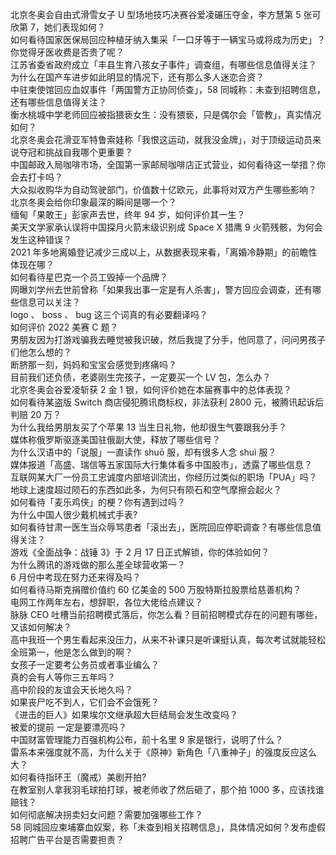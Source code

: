 北京冬奥会自由式滑雪女子 U 型场地技巧决赛谷爱凌碾压夺金，李方慧第 5 张可欣第 7，她们表现如何？  
如何看待国家医保局回应种植牙纳入集采「一口牙等于一辆宝马或将成为历史」？你觉得牙医收费是否贵了呢？  
江苏省委省政府成立「丰县生育八孩女子事件」调查组，有哪些信息值得关注？  
为什么在国产车进步如此明显的情况下，还有那么多人迷恋合资？  
中驻柬使馆回应血奴事件「两国警方正协同侦查」，58 同城称：未查到招聘信息，还有哪些信息值得关注？  
衡水桃城中学老师回应被指猥亵女生：没有猥亵，只是偶尔会「管教」，真实情况如何？  
北京冬奥会花滑亚军特鲁索娃称「我恨这运动，就我没金牌」，对于顶级运动员来说夺冠和挑战自我哪个更重要？  
中国邮政入局咖啡市场，全国第一家邮局咖啡店正式营业，如何看待这一举措？你会去打卡吗？  
大众拟收购华为自动驾驶部门，价值数十亿欧元，此事将对双方产生哪些影响？  
北京冬奥会给你印象最深的瞬间是哪一个？  
缅甸「果敢王」彭家声去世，终年 94 岁，如何评价其一生？  
美天文学家承认误将中国探月火箭末级识别成 Space X 猎鹰 9 火箭残骸，为何会发生这种错误？  
2021 年多地离婚登记减少三成以上，从数据表现来看，「离婚冷静期」的前瞻性体现在哪？  
如何看待星巴克一个员工毁掉一个品牌？  
网曝刘学州去世前曾称「如果我出事一定是有人杀害」，警方回应会调查，还有哪些信息可以关注？  
logo 、 boss 、 bug 这三个词真的有必要翻译吗？  
如何评价 2022 美赛 C 题？  
男朋友因为打游戏骗我去睡觉被我识破，然后我提了分手，他同意了，问问男孩子们他怎么想的？  
断脐那一刻，妈妈和宝宝会感觉到疼痛吗？  
目前我们还负债，老婆刚生完孩子，一定要买一个 LV 包，怎么办？  
北京冬奥会谷爱凌斩获 2 金 1 银，如何评价她在本届赛事中的总体表现？  
如何看待某盗版 Switch 商店侵犯腾讯商标权，非法获利 2800 元，被腾讯起诉后判赔 20 万？  
为什么我给男朋友买了个苹果 13 当生日礼物，他却很生气要跟我分手？  
媒体称俄罗斯驱逐美国驻俄副大使，释放了哪些信号？  
为什么汉语中的「说服」一直读作 shuō 服，却有很多人念 shuì 服？  
媒体报道「高盛、瑞信等五家国际大行集体看多中国股市」，透露了哪些信息？  
互联网某大厂一份员工忠诚度内部培训流出，你经历过类似的职场「PUA」吗？  
地球上速度超过陨石的东西如此多，为何只有陨石和空气摩擦会起火？  
如何看待「麦乐鸡侠」的梗？你有遇到过吗？  
为什么中国人很少戴机械式手表?  
如何看待甘肃一医生当众辱骂患者「滚出去」，医院回应停职调查？有哪些信息值得关注？  
游戏《全面战争：战锤 3》于 2 月 17 日正式解锁，你的体验如何？  
为什么腾讯的游戏做的那么差全球营收第一？  
6 月份中考现在努力还来得及吗？  
如何看待马斯克捐赠价值约 60 亿美金的 500 万股特斯拉股票给慈善机构？  
电网工作两年左右，想辞职，各位大佬给点建议？  
脉脉 CEO 吐槽当前招聘模式落后，你怎么看？目前招聘模式存在的问题有哪些，又该如何解决？  
高中我班一个男生看起来没压力，从来不补课只是听课挺认真，每次考试就能轻松全班第一，他是怎么做到的啊？  
女孩子一定要考公务员或者事业编么？  
真的会有人等你三五年吗？  
高中阶段的友谊会天长地久吗？  
如果丧尸吃不到人，它们会不会饿死？  
《进击的巨人》如果埃尔文继承超大巨结局会发生改变吗？  
被爱的提前 一定是要漂亮吗？  
中国财富管理能力百强机构公布，前十名里 9 家是银行，说明了什么？  
雷系本来强度就不高，为什么关于《原神》新角色「八重神子」的强度反应这么大？  
如何看待指环王（魔戒）美剧开拍?  
在教室别人拿我羽毛球拍打球，被老师收了然后砸了，那个拍 1000 多，应该找谁赔钱？  
如何彻底解决拐卖妇女问题？需要加强哪些工作？  
58 同城回应柬埔寨血奴案，称「未查到相关招聘信息」，具体情况如何？发布虚假招聘广告平台是否需要担责？  
